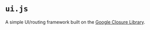 # `ui.js` 

A simple UI/routing framework built on the [Google Closure Library](https://github.com/google/closure-library).
